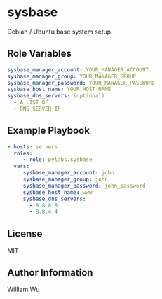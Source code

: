 sysbase
=======

Debian / Ubuntu base system setup.

Role Variables
--------------

```yaml
sysbase_manager_account: YOUR_MANAGER_ACCOUNT
sysbase_manager_group: YOUR_MANAGER_GROUP
sysbase_manager_password: YOUR_MANAGER_PASSWORD
sysbase_host_name: YOUR_HOST_NAME
sysbase_dns_servers: (optional)
  - A LIST OF
  - DNS SERVER IP
```

Example Playbook
----------------

```yaml
- hosts: servers
  roles:
     - role: pylabs.sysbase
  vars:
     sysbase_manager_account: john
     sysbase_manager_group: john
     sysbase_manager_password: john_password
     sysbase_host_name: www
     sysbase_dns_servers:
       - 8.8.8.8
       - 8.8.4.4
```

License
-------

MIT

Author Information
------------------

William Wu
